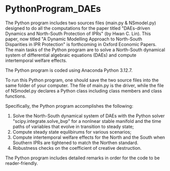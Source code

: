 # PythonProgram_DAEs
The Python program includes two sources files (main.py &amp; NSmodel.py) designed to do all the computations for the paper titled "DAEs-driven Dynamics and North-South Protection of IPRs" (by Hwan C. Lin). This paper, now titled "A Dynamic Modelling Approach to North-South Disparities in IPR Protection" is forthcoming in Oxford Economic Papers. The main tasks of the Python program are to solve a North-South dynamical system of differential algebraic equations (DAEs) and compute intertemporal welfare effects.

The Python program is coded using Anaconda Python 3.12.7.

To run this Python program, one should save the two source files into the same folder of your computer. The file of main.py is the driver, while the file of NSmodel.py declares a Python class including class members and class functions.

Specifically, the Python program accomplishes the following:

1) Solve the North-South dynamical system of DAEs with the Python solver "scipy.integrate.solve_bvp" for a nonlnear stable manifold and the time paths of variables that evolve in transition to steady state;
2) Compute steady state equlibirums for various scenarios;
3) Compute intertemporal welfare effects for the North and the South when Southern IPRs are tightened to match the Northen standard.
4) Robustness checks on the coefficient of creative destruction.

The Python program includes detailed remarks in order for the code to be reader-friendly.
